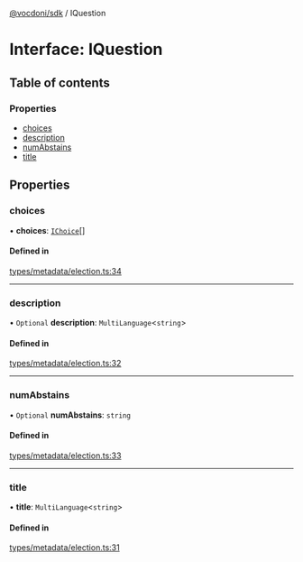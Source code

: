 [@vocdoni/sdk](/sdk) / IQuestion

# Interface: IQuestion

## Table of contents

### Properties

- [choices](IQuestion#choices)
- [description](IQuestion#description)
- [numAbstains](IQuestion#numabstains)
- [title](IQuestion#title)

## Properties

### choices

• **choices**: [`IChoice`](IChoice)[]

#### Defined in

[types/metadata/election.ts:34](https://github.com/vocdoni/vocdoni-sdk/blob/c61694d51d7ca609cdc86440f23c7a75ea39ea5b/src/types/metadata/election.ts#L34)

___

### description

• `Optional` **description**: `MultiLanguage`\<`string`\>

#### Defined in

[types/metadata/election.ts:32](https://github.com/vocdoni/vocdoni-sdk/blob/c61694d51d7ca609cdc86440f23c7a75ea39ea5b/src/types/metadata/election.ts#L32)

___

### numAbstains

• `Optional` **numAbstains**: `string`

#### Defined in

[types/metadata/election.ts:33](https://github.com/vocdoni/vocdoni-sdk/blob/c61694d51d7ca609cdc86440f23c7a75ea39ea5b/src/types/metadata/election.ts#L33)

___

### title

• **title**: `MultiLanguage`\<`string`\>

#### Defined in

[types/metadata/election.ts:31](https://github.com/vocdoni/vocdoni-sdk/blob/c61694d51d7ca609cdc86440f23c7a75ea39ea5b/src/types/metadata/election.ts#L31)
